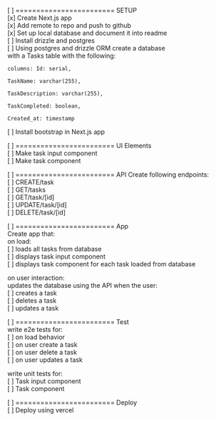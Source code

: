 [ ] ======================== SETUP  
[x] Create Next.js app     
[x] Add remote to repo and push to github  
[x] Set up local database and document it into readme     
[ ] Install drizzle and postgres  
[ ] Using postgres and drizzle ORM create a database   
with a Tasks table with the following:

    columns: Id: serial, 

    TaskName: varchar(255), 

 	TaskDescription: varchar(255), 

    TaskCompleted: boolean, 

    Created_at: timestamp 

[ ] Install bootstrap in Next.js app

[ ] ======================== UI Elements  
[ ] Make task input component  
[ ] Make task component  

[ ] ======================== API
Create following endpoints:  
[ ] CREATE/task  
[ ] GET/tasks   
[ ] GET/task/[id]  
[ ] UPDATE/task/[id]  
[ ] DELETE/task/[id]  

[ ] ======================== App  
Create app that:  
on load:  
[ ] loads all tasks from database   
[ ] displays task input component  
[ ] displays task component for each task loaded from database  

on user interaction:  
updates the database using the API when the user:  
[ ] creates a task  
[ ] deletes a task  
[ ] updates a task  

[ ] ======================== Test  
write e2e tests for:  
[ ] on load behavior   
[ ] on user create a task  
[ ] on user delete a task  
[ ] on user updates a task  

write unit tests for:  
[ ] Task input component  
[ ] Task component  

[ ] ======================== Deploy  
[ ] Deploy using vercel  